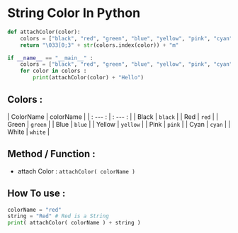 # String Color In Python
```python
def attachColor(color):
    colors = ["black", "red", "green", "blue", "yellow", "pink", "cyan", "white", ]
    return "\033[0;3" + str(colors.index(color)) + "m"

if __name__ == "__main__" :
    colors = ["black", "red", "green", "blue", "yellow", "pink", "cyan", "white", ]
    for color in colors :
        print(attachColor(color) + "Hello")
```
## Colors :

| ColorName | colorName |
| : --- : | : --- : |
| Black | `black` |
| Red | `red` |
| Green | `green` |
| Blue | `blue` |
| Yellow | `yellow` |
| Pink | `pink` |
| Cyan | `cyan` |
| White | `white` |

## Method / Function :
+ attach Color  : `attachColor( colorName )`

## How To use :
```python
colorName = "red"
string = "Red" # Red is a String
print( attachColor( colorName ) + string )
```

